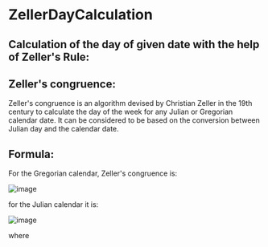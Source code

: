 # ZellerDayCalculation

 <h2 align="left"> Calculation of the day of given date with the help of Zeller's Rule:</h2>
 
 <h2 align="left"><summary> Zeller's congruence:</summary></h2>
 
 Zeller's congruence is an algorithm devised by Christian Zeller in the 19th century to calculate the day of the week for any Julian or Gregorian calendar date. It can be considered to be based on the conversion between Julian day and the calendar date.
 
 <h2 align="left"><summary>Formula:</summary></h2>
 
 For the Gregorian calendar, Zeller's congruence is:
 
 ![image](https://user-images.githubusercontent.com/57679283/191345851-bbae1329-a835-47b6-9c70-7a2983697906.png)

for the Julian calendar it is:

![image](https://user-images.githubusercontent.com/57679283/191346084-4da2de01-0b8b-40ff-8161-b3625955afeb.png)

where
